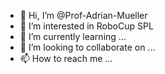- 👋 Hi, I’m @Prof-Adrian-Mueller
- 👀 I’m interested in RoboCup SPL
- 🌱 I’m currently learning ...
- 💞️ I’m looking to collaborate on ...
- 📫 How to reach me ...

<!---
Prof-Adrian-Mueller/Prof-Adrian-Mueller is a ✨ special ✨ repository because its `README.md` (this file) appears on your GitHub profile.
You can click the Preview link to take a look at your changes.
--->
